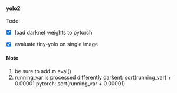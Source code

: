 #### yolo2
Todo:
- [x] load darknet weights to pytorch
- [x] evaluate tiny-yolo on single image


#### Note
1. be sure to add m.eval()
2. running_var is processed differently
   darkent: sqrt(running_var) + 0.00001
   pytorch: sqrt(running_var + 0.00001)
